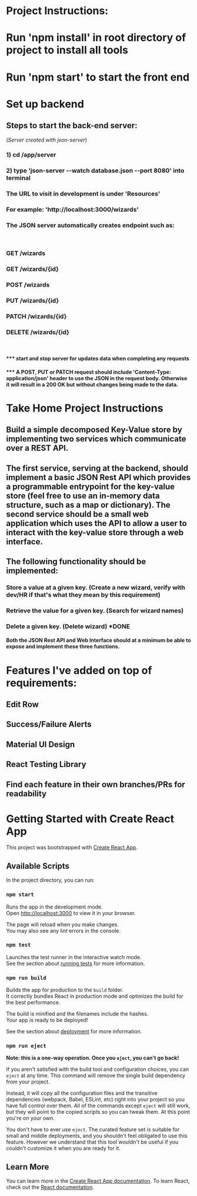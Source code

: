 # Project Instructions:

# Run 'npm install' in root directory of project to install all tools

# Run 'npm start' to start the front end

# Set up backend

## Steps to start the back-end server:

(_Server created with json-server_)
<br />

### 1) cd /app/server

### 2) type 'json-server --watch database.json --port 8080' into terminal

### The URL to visit in development is under 'Resources'

### For example: 'http://localhost:3000/wizards'

### The JSON server automatically creates endpoint such as:

<br />

### GET /wizards

### GET /wizards/{id}

### POST /wizards

### PUT /wizards/{id}

### PATCH /wizards/{id}

### DELETE /wizards/{id}

<br />

#### \*\*\* start and stop server for updates data when completing any requests

#### \*\*\* A POST, PUT or PATCH request should include 'Content-Type: application/json' header to use the JSON in the request body. Otherwise it will result in a 200 OK but without changes being made to the data.

# Take Home Project Instructions

## Build a simple decomposed Key-Value store by implementing two services which communicate over a REST API.

## The first service, serving at the backend, should implement a basic JSON Rest API which provides a programmable entrypoint for the key-value store (feel free to use an in-memory data structure, such as a map or dictionary). The second service should be a small web application which uses the API to allow a user to interact with the key-value store through a web interface.

## The following functionality should be implemented:

### Store a value at a given key. (Create a new wizard, verify with dev/HR if that's what they mean by this requirement)

### Retrieve the value for a given key. (Search for wizard names)

### Delete a given key. (Delete wizard) *DONE

#### Both the JSON Rest API and Web Interface should at a minimum be able to expose and implement these three functions.

# Features I've added on top of requirements:

## Edit Row

## Success/Failure Alerts

## Material UI Design

## React Testing Library

## Find each feature in their own branches/PRs for readability

# Getting Started with Create React App

This project was bootstrapped with [Create React App](https://github.com/facebook/create-react-app).

## Available Scripts

In the project directory, you can run:

### `npm start`

Runs the app in the development mode.\
Open [http://localhost:3000](http://localhost:3000) to view it in your browser.

The page will reload when you make changes.\
You may also see any lint errors in the console.

### `npm test`

Launches the test runner in the interactive watch mode.\
See the section about [running tests](https://facebook.github.io/create-react-app/docs/running-tests) for more information.

### `npm run build`

Builds the app for production to the `build` folder.\
It correctly bundles React in production mode and optimizes the build for the best performance.

The build is minified and the filenames include the hashes.\
Your app is ready to be deployed!

See the section about [deployment](https://facebook.github.io/create-react-app/docs/deployment) for more information.

### `npm run eject`

**Note: this is a one-way operation. Once you `eject`, you can't go back!**

If you aren't satisfied with the build tool and configuration choices, you can `eject` at any time. This command will remove the single build dependency from your project.

Instead, it will copy all the configuration files and the transitive dependencies (webpack, Babel, ESLint, etc) right into your project so you have full control over them. All of the commands except `eject` will still work, but they will point to the copied scripts so you can tweak them. At this point you're on your own.

You don't have to ever use `eject`. The curated feature set is suitable for small and middle deployments, and you shouldn't feel obligated to use this feature. However we understand that this tool wouldn't be useful if you couldn't customize it when you are ready for it.

## Learn More

You can learn more in the [Create React App documentation](https://facebook.github.io/create-react-app/docs/getting-started).
To learn React, check out the [React documentation](https://reactjs.org/).

